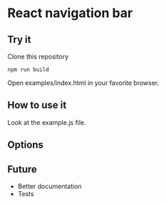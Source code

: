 # React navigation bar

## Try it

Clone this repository

`npm run build`

Open examples/index.html in your favorite browser.

## How to use it

Look at the example.js file.

## Options

## Future
* Better documentation
* Tests
